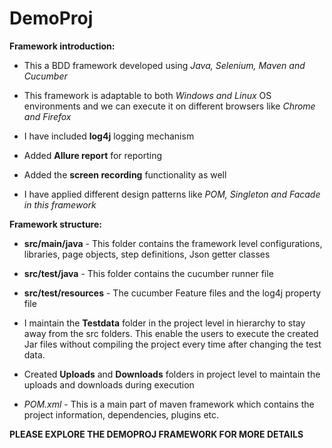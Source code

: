 # DemoProj


**Framework introduction:**

- This a BDD framework developed using *Java, Selenium, Maven and Cucumber*
  
- This framework is adaptable to both *Windows and Linux* OS environments and we can execute it on different browsers like *Chrome and Firefox*
  
- I have included **log4j** logging mechanism
  
- Added **Allure report** for reporting
  
- Added the **screen recording** functionality as well
  
- I have applied different design patterns like *POM, Singleton and Facade in this framework*


**Framework structure:**

- **src/main/java** - This folder contains the framework level configurations, libraries, page objects, step  definitions, Json getter classes
  
- **src/test/java** - This folder contains the cucumber runner file
  
- **src/test/resources** - The cucumber Feature files and the log4j property file
  
- I maintain the **Testdata** folder in the project level in hierarchy to stay away from the src folders. This enable the users to execute the created Jar files without compiling the project every time after changing the test data.
  
- Created **Uploads** and **Downloads** folders in project level to maintain the uploads and downloads during execution
  
- *POM.xml* - This is a main part of maven framework which contains the project information, dependencies, plugins etc.


**PLEASE EXPLORE THE DEMOPROJ FRAMEWORK FOR MORE DETAILS**
